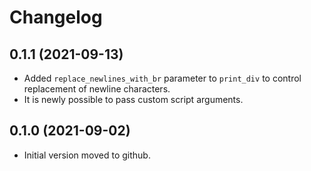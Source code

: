 # Changelog


## 0.1.1 (2021-09-13)

- Added `replace_newlines_with_br` parameter to `print_div` to control replacement of newline characters.
- It is newly possible to pass custom script arguments.

## 0.1.0 (2021-09-02)

- Initial version moved to github.